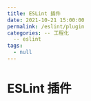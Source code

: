 ```yaml
---
title: ESLint 插件
date: 2021-10-21 15:00:00
permalink: /eslint/plugin
categories: -- 工程化
  -- eslint
tags:
  - null
---
```


# ESLint 插件
